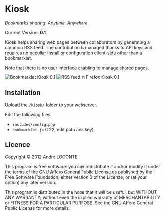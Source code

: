 # Kiosk

_Bookmarks sharing. Anytime. Anywhere._

Current Version: **0.1**

Kiosk helps sharing web pages between collaborators by generating a common RSS feed. The contribution is managed thanks to API keys and requires no peculiar install or configuration client-side other than a bookmarklet.

Note that there is no user interface enabling to manage shared pages.

![Bookmarklet Kiosk 0.1](http://imgs.be/50aedf70-2028.png)
![RSS feed in Firefox Kiosk 0.1](http://imgs.be/50aedfae-380.png)

## Installation

Upload the `/kiosk/` folder to your webserver.

Edit the following files:

* `includes/config.php`
* `bookmarklet.js` (L22, edit path and key).

## Licence

Copyright &copy; 2012 André LOCONTE

This program is free software: you can redistribute it and/or modify it under the terms of the [GNU Affero General Public License](https://gnu.org/licenses/agpl.html) as published by the Free Software Foundation, either version 3 of the License, or (at your option) any later version.

This program is distributed in the hope that it will be useful, but WITHOUT ANY WARRANTY; without even the implied warranty of MERCHANTABILITY or FITNESS FOR A PARTICULAR PURPOSE. See the GNU Affero General Public License for more details.